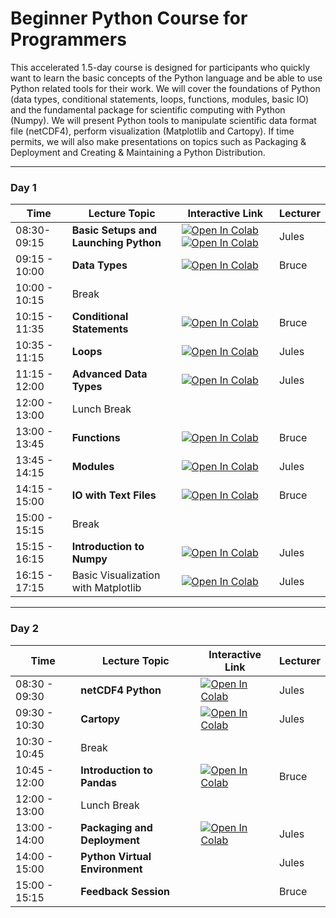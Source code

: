 # Beginner Python Course for Programmers

This accelerated 1.5-day course is designed for participants who quickly want to learn the basic 
concepts of the Python language and be able to use Python related tools for their work. 
We will cover the foundations of Python 
(data types, conditional statements, loops, functions, modules, basic IO) and the fundamental package for scientific computing with Python (Numpy). We will present Python tools to manipulate scientific data format file (netCDF4), perform visualization (Matplotlib and Cartopy). If time permits, we will also make presentations on topics such as Packaging & Deployment and Creating & Maintaining a Python Distribution. 

***


### Day 1
| Time | Lecture Topic | Interactive Link | Lecturer |
|------|---------------|------------------|----------|
| 08:30-09:15 | **Basic Setups and Launching Python** | [![Open In Colab](https://colab.research.google.com/assets/colab-badge.svg)](https://colab.research.google.com/github/pytrain/welcome/blob/master/welcome.ipynb) [![Open In Colab](https://colab.research.google.com/assets/colab-badge.svg)](https://colab.research.google.com/github/pytrain/run_python/blob/master/run.ipynb) | Jules |
| 09:15 - 10:00 | **Data Types**  | [![Open In Colab](https://colab.research.google.com/assets/colab-badge.svg)](https://colab.research.google.com/github/pytrain/data_types/blob/master/Python_basic_data_types.ipynb) | Bruce |
| 10:00 - 10:15 | Break |  |  |
| 10:15 - 11:35 | **Conditional Statements**  | [![Open In Colab](https://colab.research.google.com/assets/colab-badge.svg)](https://colab.research.google.com/github/pytrain/conditional_logic/blob/master/conditionals.ipynb) | Bruce |
| 10:35 - 11:15 | **Loops** | [![Open In Colab](https://colab.research.google.com/assets/colab-badge.svg)](https://colab.research.google.com/github/pytrain/loops/blob/master/loops.ipynb) | Jules |
| 11:15 - 12:00 | **Advanced Data Types** | [![Open In Colab](https://colab.research.google.com/assets/colab-badge.svg)](https://colab.research.google.com/github/pytrain/data_types/blob/master/Python_advanced_data_types.ipynb) | Jules |
| 12:00 - 13:00 | Lunch Break |  |  |
| 13:00 - 13:45 | **Functions** | [![Open In Colab](https://colab.research.google.com/assets/colab-badge.svg)](https://colab.research.google.com/github/pytrain/functions_modules/blob/master/Functions.ipynb) | Bruce |
| 13:45 - 14:15 | **Modules** | [![Open In Colab](https://colab.research.google.com/assets/colab-badge.svg)](https://colab.research.google.com/github/pytrain/functions_modules/blob/master/Modules.ipynb) | Jules |
| 14:15 - 15:00 | **IO with Text Files** | [![Open In Colab](https://colab.research.google.com/assets/colab-badge.svg)](https://colab.research.google.com/github/pytrain/io/blob/master/File_IO.ipynb) | Bruce |
| 15:00 - 15:15 | Break |  |  |
| 15:15 - 16:15 | **Introduction to Numpy** | [![Open In Colab](https://colab.research.google.com/assets/colab-badge.svg)](https://colab.research.google.com/github/pytrain/numpy/blob/master/IntroNumPy.ipynb) | Jules |
| 16:15 - 17:15 | Basic Visualization with Matplotlib | [![Open In Colab](https://colab.research.google.com/assets/colab-badge.svg)](https://colab.research.google.com/github/pytrain/viz/blob/master/IntroMatplotlib.ipynb) | Jules |

***

### Day 2
| Time | Lecture Topic | Interactive Link | Lecturer |
|------|---------------|------------------|----------|
| 08:30 - 09:30 | **netCDF4 Python**  | [![Open In Colab](https://colab.research.google.com/assets/colab-badge.svg)](https://colab.research.google.com/github/pytrain/science_data_formats/blob/master/intro_netcdf4.ipynb) | Jules |
| 09:30 - 10:30 | **Cartopy**  | [![Open In Colab](https://colab.research.google.com/assets/colab-badge.svg)](https://colab.research.google.com/github/pytrain/viz/blob/master/introduction_cartopy.ipynb) | Jules |
| 10:30 - 10:45 | Break |  |  |
| 10:45 - 12:00 | **Introduction to Pandas** | [![Open In Colab](https://colab.research.google.com/assets/colab-badge.svg)](https://colab.research.google.com/github/pytrain/pandas/blob/master/Intro_Pandas.ipynb) | Bruce |
| 12:00 - 13:00 | Lunch Break |  |  |
| 13:00 - 14:00 | **Packaging and Deployment** | [![Open In Colab](https://colab.research.google.com/assets/colab-badge.svg)](https://colab.research.google.com/github/pytrain/packaging_deployment/blob/master/package_development.ipynb) | Jules |
| 14:00 - 15:00 | **Python Virtual Environment** | | Jules |
| 15:00 - 15:15 | **Feedback Session** |  | Bruce |

<!---
| 15:00-15:15 | **Feedback Session** |  |  |
| 15:00-15:15 | **Feedback Session** |  <a href="https://www.surveymonkey.com/r/PWQVXH5"> Evaluation Survey </a> | |
--->
